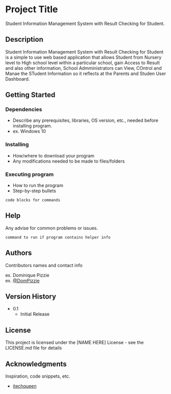 # Project Title

Student Information Management System with Result Checking for Student.

## Description

Student Information Management System with Result Checking for Student is a simple to use  web based application that allows Student from Nursery level to High school level within a particular school, gain Access to Result and also other information, School Admministrators can View, COntrol and Manae the STudent Information so it reflects at the Parents and Studen User Dashboard.

## Getting Started

### Dependencies

* Describe any prerequisites, libraries, OS version, etc., needed before installing program.
* ex. Windows 10

### Installing

* How/where to download your program
* Any modifications needed to be made to files/folders

### Executing program

* How to run the program
* Step-by-step bullets
```
code blocks for commands
```

## Help

Any advise for common problems or issues.
```
command to run if program contains helper info
```

## Authors

Contributors names and contact info

ex. Dominique Pizzie  
ex. [@DomPizzie](https://twitter.com/dompizzie)

## Version History

* 0.1
    * Initial Release

## License

This project is licensed under the [NAME HERE] License - see the LICENSE.md file for details

## Acknowledgments

Inspiration, code snippets, etc.
* [itechqueen](https://github.com/itechqueen)

